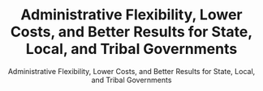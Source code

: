 ---
layout: resources-landing
title: "Administrative Flexibility, Lower Costs, and Better Results for State, Local, and Tribal Governments"
subtitle: "Administrative Flexibility, Lower Costs, and Better Results for State, Local, and Tribal Governments"
filters: federal-financial-assistance uniform-guidance:-2-cfr-200 memorandum 2011
external_link: https://obamawhitehouse.archives.gov/the-press-office/2011/02/28/presidential-memorandum-administrative-flexibility
---